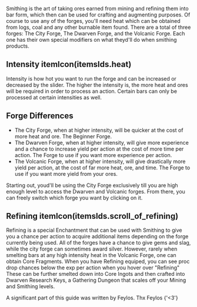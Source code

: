Smithing is the art of taking ores earned from mining and refining them into bar form, which then can be
used for crafting and augmenting purposes. Of course to use any of the forges, you'll need heat which can be
obtained from logs, coal and any other burnable item found. There are a total of three forges: The City
Forge, The Dwarven Forge, and the Volcanic Forge. Each one has their own special modifiers on what theyd'll
do when smithing products.

## Intensity itemIcon(itemsIds.heat)
Intensity is how hot you want to run the forge and can be increased or decreased by the slider. The higher
the intensity is, the more heat and ores will be required in order to process an action. Certain bars can
only be processed at certain intensities as well.

## Forge Differences
<ul>
	<li>
		The City Forge, when at higher intensity, will be quicker at the cost of more heat and ore. The
		Beginner Forge.
	</li>
	<li>
		The Dwarven Forge, when at higher intensity, will give more experience and a chance to increase
		yield per action at the cost of more time per action. The Forge to use if you want more experience
		per action.
	</li>
	<li>
		The Volcanic Forge, when at higher intensity, will give drastically more yield per action, at the
		cost of far more heat, ore, and time. The Forge to use if you want more yield from your ores.
	</li>
</ul>
Starting out, youd'll be using the City Forge exclusively till you are high enough level to access the
Dwarven and Volcanic forges. From there, you can freely switch which forge you want by clicking on it.

## Refining itemIcon(itemsIds.scroll_of_refining)
Refining is a special Enchantment that can be used with Smithing to give you a chance per action to acquire
additional items depending on the forge currently being used. All of the forges have a chance to give gems and slag,
while the city forge can sometimes award silver.
However, rarely when smelting bars at any high intensity heat in the Volcanic Forge, one can obtain Core Fragments.
When you have Refining equiped, you can see proc drop chances below the exp per action when you hover over "Refining" 
These can be further smelted down into Core Ingots and then crafted
into Dwarven Research Keys, a Gathering Dungeon that scales off your Mining and Smithing levels.
<p color='gray' fontStyle='oblique'>
	A significant part of this guide was written by Feylos. Thx Feylos {'<3'}
</p>
